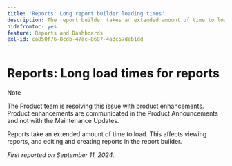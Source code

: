 ```yaml
---
title: 'Reports: Long report builder loading times'
description: The report builder takes an extended amount of time to load, up to one minute in some cases.
hidefromtoc: yes
feature: Reports and Dashboards
exl-id: ca850f76-8cdb-47ac-8687-4a3c57deb1dd
---
```

# Reports: Long load times for reports

>[!NOTE]
>The Product team is resolving this issue with product enhancements. Product enhancements are communicated in the Product Announcements and not with the Maintenance Updates.

Reports take an extended amount of time to load. This affects viewing reports, and editing and creating reports in the report builder.

_First reported on September 11, 2024._

